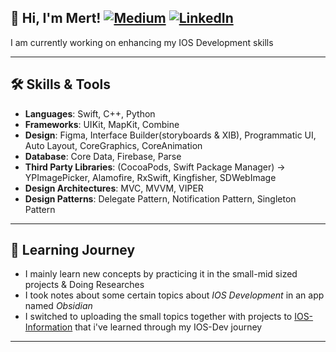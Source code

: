 ## 👋 Hi, I'm Mert!  [![Medium](https://img.shields.io/badge/Medium-12100E?style=flat&logo=medium&logoColor=white)]([https://medium.com/your-medium-profile](https://medium.com/@mert7ziya))  [![LinkedIn](https://img.shields.io/badge/LinkedIn-0077B5?style=flat&logo=linkedin&logoColor=white)]([https://linkedin.com/in/your-linkedin-profile](https://www.linkedin.com/in/mert-ziya-a77ba9194/))  


I am currently working on enhancing my IOS Development skills 

---

## 🛠 Skills & Tools

- **Languages**: Swift, C++, Python
- **Frameworks**: UIKit, MapKit, Combine
- **Design**: Figma, Interface Builder(storyboards & XIB), Programmatic UI, Auto Layout, CoreGraphics, CoreAnimation
- **Database**: Core Data, Firebase, Parse
- **Third Party Libraries**: (CocoaPods, Swift Package Manager) -> YPImagePicker, Alamofire, RxSwift, Kingfisher, SDWebImage
- **Design Architectures**: MVC, MVVM, VIPER
- **Design Patterns**: Delegate Pattern, Notification Pattern, Singleton Pattern

---

## 🧠 Learning Journey

- I mainly learn new concepts by practicing it in the small-mid sized projects & Doing Researches
- I took notes about some certain topics about *IOS Development* in an app named _Obsidian_
- I switched to uploading the small topics together with projects to [IOS-Information](https://github.com/mertziya/IOS-Information) that i've learned through my IOS-Dev journey

---
